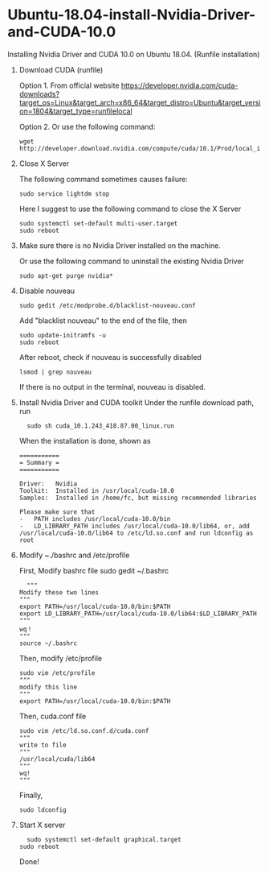 # Ubuntu-18.04-install-Nvidia-Driver-and-CUDA-10.0
Installing Nvidia Driver and CUDA 10.0 on Ubuntu 18.04. (Runfile installation)
1. Download CUDA (runfile)

   Option 1. From official website https://developer.nvidia.com/cuda-downloads?target_os=Linux&target_arch=x86_64&target_distro=Ubuntu&target_version=1804&target_type=runfilelocal
	 
   Option 2. Or use the following command: 
	 ```
   wget http://developer.download.nvidia.com/compute/cuda/10.1/Prod/local_installers/cuda_10.1.243_418.87.00_linux.run
   ```
	 
2. Close X Server

   The following command sometimes causes failure:    
	 ```
	 sudo service lightdm stop
	 ```
	 
	 Here I suggest to use the following command to close the X Server
	 ```
	 sudo systemctl set-default multi-user.target
	 sudo reboot
	 ```
	 
3. Make sure there is no Nvidia Driver installed on the machine.

   Or use the following command to uninstall the existing Nvidia Driver
	 ```
	 sudo apt-get purge nvidia*
	 ```
	 
4. Disable nouveau
   ```
   sudo gedit /etc/modprobe.d/blacklist-nouveau.conf
	 ```
	 Add "blacklist nouveau" to the end of the file, then
	 ```
	 sudo update-initramfs -u
	 sudo reboot
	 ```
	 After reboot, check if nouveau is successfully disabled
	 ```
	 lsmod | grep nouveau
	 ```
	 If there is no output in the terminal, nouveau is disabled.
	 
5. Install Nvidia Driver and CUDA toolkit
   Under the runfile download path, run
   ```
	 sudo sh cuda_10.1.243_418.87.00_linux.run
	 ```
	 When the installation is done, shown as
	 ```
   ===========
   = Summary =
   ===========
 
   Driver:   Nvidia
   Toolkit:  Installed in /usr/local/cuda-10.0
   Samples:  Installed in /home/fc, but missing recommended libraries
 
   Please make sure that
   -   PATH includes /usr/local/cuda-10.0/bin
   -   LD_LIBRARY_PATH includes /usr/local/cuda-10.0/lib64, or, add /usr/local/cuda-10.0/lib64 to /etc/ld.so.conf and run ldconfig as root
	 ```

6. Modify ~./bashrc and /etc/profile

   First, Modify bashrc file
   sudo gedit ~/.bashrc
   ```
	 """
   Modify these two lines
   """
   export PATH=/usr/local/cuda-10.0/bin:$PATH
   export LD_LIBRARY_PATH=/usr/local/cuda-10.0/lib64:$LD_LIBRARY_PATH
   """
   wq！
   """
   source ~/.bashrc
	 ```
   Then, modify /etc/profile
	 ```
	 sudo vim /etc/profile
	 """
   modify this line
   """
   export PATH=/usr/local/cuda-10.0/bin:$PATH
	 ```
	 Then, cuda.conf file
	 ```
	 sudo vim /etc/ld.so.conf.d/cuda.conf
   """
   write to file
   """
   /usr/local/cuda/lib64 
   """
   wq!
	 """
	 ```
	 Finally, 
	 ```
	 sudo ldconfig 
	 ```
	 
7. Start X server
   ```
	 sudo systemctl set-default graphical.target
   sudo reboot
	 ```
	 
	 Done!

	 
